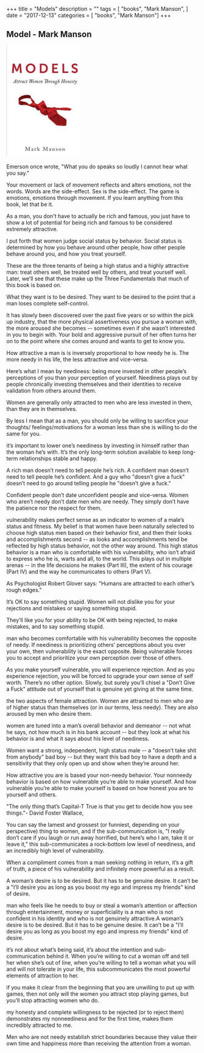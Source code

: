 +++
title = "Models"
description = ""
tags = [
"books",
    "Mark Manson",
]
date = "2017-12-13"
categories = [
    "books",
    "Mark Manson"]
+++

## Model - Mark Manson

![Model - Mark Manson](/static/img/models.jpeg "Model - Mark Manson")


Emerson once wrote, "What you do speaks so loudly I cannot hear what you say."

Your movement or lack of movement reflects and alters emotions, not the words. Words are the side-effect. Sex is the side-effect. The game is emotions, emotions through movement. If you learn anything from this book, let that be it.

As a man, you don't have to actually be rich and famous, you just have to show a lot of potential for being rich and famous to be considered extremely attractive.

I put forth that women judge social status by behavior. Social status is determined by how you behave around other people, how other people behave around you, and how you treat yourself.

These are the three tenants of being a high status and a highly attractive man: treat others well, be treated well by others, and treat yourself well. Later, we’ll see that these make up the Three Fundamentals that much of this book is based on.

What they want is to be desired. They want to be desired to the point that a man loses complete self-control.

It has slowly been discovered over the past five years or so within the pick up industry, that the more physical assertiveness you pursue a woman with, the more aroused she becomes -- sometimes even if she wasn’t interested in you to begin with. Your bold and aggressive pursuit of her often turns her on to the point where she comes around and wants to get to know you.

How attractive a man is is inversely proportional to how needy he is. The more needy in his life, the less attractive and vice-versa.

Here’s what I mean by neediness: being more invested in other people’s perceptions of you than your perception of yourself. Neediness plays out by people chronically investing themselves and their identities to receive validation from others around them.

Women are generally only attracted to men who are less invested in them, than they are in themselves.

By less I mean that as a man, you should only be willing to sacrifice your thoughts/ feelings/motivations for a woman less than she is willing to do the same for you.

it’s important to lower one’s neediness by investing in himself rather than the woman he’s with. It’s the only long-term solution available to keep long-term relationships stable and happy.

A rich man doesn’t need to tell people he’s rich. A confident man doesn’t need to tell people he’s confident. And a guy who "doesn’t give a fuck" doesn’t need to go around telling people he "doesn’t give a fuck."

Confident people don’t date unconfident people and vice-versa. Women who aren’t needy don’t date men who are needy. They simply don’t have the patience nor the respect for them.

vulnerability makes perfect sense as an indicator to women of a male’s status and fitness.
My belief is that women have been naturally selected to choose high status men based on their behavior first, and then their looks and accomplishments second -- as looks and accomplishments tend be reflected by high status behavior, not the other way around. This high status behavior is a man who is comfortable with his vulnerability, who isn’t afraid to express who he is, warts and all, to the world. This plays out in multiple arenas -- in the life decisions he makes (Part III), the extent of his courage (Part IV) and the way he communicates to others (Part V).

As Psychologist Robert Glover says: "Humans are attracted to each other’s rough edges."

It’s OK to say something stupid. Women will not dislike you for your rejections and mistakes or saying something stupid.

They’ll like you for your ability to be OK with being rejected, to make mistakes, and to say something stupid.

man who becomes comfortable with his vulnerability becomes the opposite of needy. If neediness is prioritizing others’ perceptions about you over your own, then vulnerability is the exact opposite. Being vulnerable forces you to accept and prioritize your own perception over those of others.

As you make yourself vulnerable, you will experience rejection. And as you experience rejection, you will be forced to upgrade your own sense of self worth. There’s no other option. Slowly, but surely you’ll chisel a "Don’t Give a Fuck" attitude out of yourself that is genuine yet giving at the same time.


the two aspects of female attraction. Women are attracted to men who are of higher status than themselves (or in our terms, less needy). They are also aroused by men who desire them.

women are tuned into a man’s overall behavior and demeanor -- not what he says, not how much is in his bank account -- but they look at what his behavior is and what it says about his level of neediness.

Women want a strong, independent, high status male -- a "doesn’t take shit from anybody" bad boy -- but they want this bad boy to have a depth and a sensitivity that they only open up and show when they’re around her.

How attractive you are is based your non-needy behavior. Your nonneedy behavior is based on how vulnerable you’re able to make yourself. And how vulnerable you’re able to make yourself is based on how honest you are to yourself and others.

"The only thing that’s Capital-T True is that you get to decide how you see things."- David Foster Wallace,

You can say the lamest and grossest (or funniest, depending on your perspective) thing to women, and if the sub-communication is, "I really don’t care if you laugh or run away horrified, but here’s who I am, take it or leave it," this sub-communicates a rock-bottom low level of neediness, and an incredibly high level of vulnerability.

When a compliment comes from a man seeking nothing in return, it’s a gift of truth, a piece of his vulnerability and infinitely more powerful as a result.

A woman’s desire is to be desired. But it has to be genuine desire. It can’t be a "I’ll desire you as long as you boost my ego and impress my friends" kind of desire.


man who feels like he needs to buy or steal a woman’s attention or affection through entertainment, money or superficiality is a man who is not confident in his identity and who is not genuinely attractive.A woman’s desire is to be desired. But it has to be genuine desire. It can’t be a "I’ll desire you as long as you boost my ego and impress my friends" kind of desire.


it’s not about what’s being said, it’s about the intention and sub-communication behind it. When you’re willing to cut a woman off and tell her when she’s out of line, when you’re willing to tell a woman what you will and will not tolerate in your life, this subcommunicates the most powerful elements of attraction to her.

if you make it clear from the beginning that you are unwilling to put up with games, then not only will the women you attract stop playing games, but you’ll stop attracting women who do.

my honesty and complete willingness to be rejected (or to reject them) demonstrates my nonneediness and for the first time, makes them incredibly attracted to me.

Men who are not needy establish strict boundaries because they value their own time and happiness more than receiving the attention from a woman.
